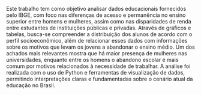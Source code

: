 Este trabalho tem como objetivo analisar dados educacionais fornecidos pelo IBGE, com foco 
nas diferenças de acesso e permanência no ensino superior entre homens e mulheres, assim 
como nas disparidades de renda entre estudantes de instituições públicas e privadas. Através 
de gráficos e tabelas, busca-se compreender a distribuição dos alunos de acordo com o perfil 
socioeconômico, além de relacionar esses dados com informações sobre os motivos que 
levam os jovens a abandonar o ensino médio. Um dos achados mais relevantes mostra que há 
maior presença de mulheres nas universidades, enquanto entre os homens o abandono escolar 
é mais comum por motivos relacionados à necessidade de trabalhar. A análise foi realizada 
com o uso de Python e ferramentas de visualização de dados, permitindo interpretações claras 
e fundamentadas sobre o cenário atual da educação no Brasil. 
